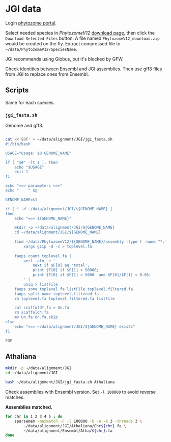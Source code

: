 # JGI data

Login [phytozome portal](https://phytozome.jgi.doe.gov/pz/portal.html).

Select needed species in *PhytozomeV12*
[download page](http://genome.jgi.doe.gov/pages/dynamicOrganismDownload.jsf?organism=PhytozomeV12),
then click the `Download Selected Files` button. A file named `PhytozomeV12_download.zip` would be
created on the fly. Extract compressed file to `~/data/PhytozomeV12/SpeciesName`.

JGI recommends using Globus, but it's blocked by GFW.

Check identities between Ensembl and JGI assemblies. Then use gff3 files from JGI to replace ones
from Ensembl.

## Scripts

Same for each species.

### `jgi_fasta.sh`

Genome and gff3.

```bash

cat <<'EOF' > ~/data/alignment/JGI/jgi_fasta.sh
#!/bin/bash

USAGE="Usage: $0 GENOME_NAME"

if [ "$#" -lt 1 ]; then
    echo "$USAGE"
    exit 1
fi

echo "==> parameters <=="
echo "    " $@

GENOME_NAME=$1

if [ ! -d ~/data/alignment/JGI/${GENOME_NAME} ]
then
    echo "==> ${GENOME_NAME}"

    mkdir -p ~/data/alignment/JGI/${GENOME_NAME}
    cd ~/data/alignment/JGI/${GENOME_NAME}
    
    find ~/data/PhytozomeV12/${GENOME_NAME}/assembly -type f -name "*.fa.gz" -not -name "*masked" |
        xargs gzip -d -c > toplevel.fa
    
    faops count toplevel.fa |
        perl -aln -e '
            next if $F[0] eq 'total';
            print $F[0] if $F[1] > 50000;
            print $F[0] if $F[1] > 5000  and $F[6]/$F[1] < 0.05;
        ' |
        uniq > listFile
    faops some toplevel.fa listFile toplevel.filtered.fa
    faops split-name toplevel.filtered.fa .
    rm toplevel.fa toplevel.filtered.fa listFile

    cat scaffold*.fa > Un.fa
    rm scaffold*.fa
    mv Un.fa Un.fa.skip
else
    echo "==> ~/data/alignment/JGI/${GENOME_NAME} exists"
fi

EOF

```

## Athaliana 

```bash
mkdir -p ~/data/alignment/JGI
cd ~/data/alignment/JGI

bash ~/data/alignment/JGI/jgi_fasta.sh Athaliana
```

Check assemblies with Ensembl version. Set `-l 100000` to avoid reverse matches.

**Assemblies matched.**

```bash
for chr in 1 2 3 4 5 ; do
    sparsemem -maxmatch -F -l 100000 -b -n -k 3 -threads 3 \
        ~/data/alignment/JGI/Athaliana/Chr${chr}.fa \
        ~/data/alignment/Ensembl/Atha/${chr}.fa
done

```


